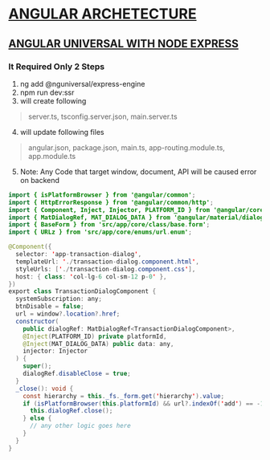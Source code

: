 # [ANGULAR ARCHETECTURE](#)

## [ANGULAR UNIVERSAL WITH NODE EXPRESS](#)

### It Required Only 2 Steps
1. ng add @nguniversal/express-engine
2. npm run dev:ssr
3. will create following 
> server.ts, tsconfig.server.json, main.server.ts
4. will update following files
> angular.json, package.json, main.ts, app-routing.module.ts, app.module.ts
5. Note: Any Code that target window, document, API will be caused error on backend

```java
import { isPlatformBrowser } from '@angular/common';
import { HttpErrorResponse } from '@angular/common/http';
import { Component, Inject, Injector, PLATFORM_ID } from '@angular/core';
import { MatDialogRef, MAT_DIALOG_DATA } from '@angular/material/dialog';
import { BaseForm } from 'src/app/core/class/base.form';
import { URLz } from 'src/app/core/enums/url.enum';

@Component({
  selector: 'app-transaction-dialog',
  templateUrl: './transaction-dialog.component.html',
  styleUrls: ['./transaction-dialog.component.css'],
  host: { class: 'col-lg-6 col-sm-12 p-0' },
})
export class TransactionDialogComponent {
  systemSubscription: any;
  btnDisable = false;
  url = window?.location?.href;
  constructor(
    public dialogRef: MatDialogRef<TransactionDialogComponent>,
    @Inject(PLATFORM_ID) private platformId,
    @Inject(MAT_DIALOG_DATA) public data: any,
    injector: Injector
  ) {
    super();
    dialogRef.disableClose = true;
  }
  _close(): void {
    const hierarchy = this._fs._form.get('hierarchy').value;
    if (isPlatformBrowser(this.platformId) && url?.indexOf('add') == -1) {
      this.dialogRef.close();
    } else {
      // any other logic goes here
    }
  }
}

```